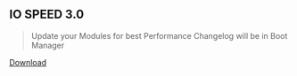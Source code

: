 ## IO SPEED 3.0 
> Update your Modules for best Performance
> Changelog will be in Boot Manager

[Download](https://adlinkfly.in/IO_SPEED_3_0)
